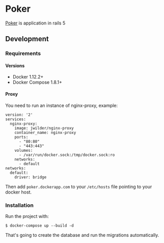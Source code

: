# Poker

[Poker](https://poker-production.herokuapp.com/) is application in rails 5

## Development

### Requirements

#### Versions

- Docker 1.12.2+
- Docker Compose 1.8.1+

#### Proxy

You need to run an instance of nginx-proxy, example:

```
version: '2'
services:
  nginx-proxy:
    image: jwilder/nginx-proxy
    container_name: nginx-proxy
    ports:
      - "80:80"
      - "443:443"
    volumes:
      - /var/run/docker.sock:/tmp/docker.sock:ro
    networks:
      - default
networks:
  default:
    driver: bridge
```

Then add `poker.dockerapp.com` to your `/etc/hosts` file pointing to your
docker host.

### Installation

Run the project with:

    $ docker-compose up --build -d

That's going to create the database and run the migrations automatically.